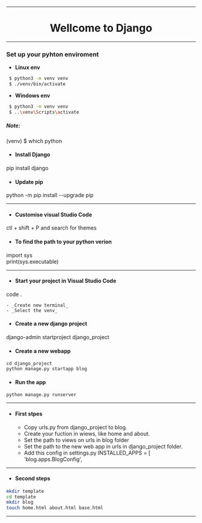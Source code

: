 ***
<div align="center">
  <h1> Wellcome to Django </h1>
</div>

***

### __Set up your pyhton enviroment__  

  * __Linux env__

   ``` bash
    $ python3 -m venv venv
    $ ./venv/bin/activate
   ```
    
  * __Windows env__
  
   ``` bash
    $ python3 -m venv venv
    $ ..\venv\Scripts\activate
   ```
##### __Note:__
(venv) $ which python

* #### __Install Django__  
pip install django

* #### __Update pip__  
python -m pip install --upgrade pip  

***  
* #### __Customise visual Studio Code__

ctl + shift + P and search for themes 

* #### __To find the path to your python verion__
import sys  
print(sys.executable)  

***  
* #### __Start your project in Visual Studio Code__  
code .  

    - _Create new terminal_  
    - _Select the venv_  

*  #### __Create a new django project__  
django-admin startproject django_project  

* #### __Create a new webapp__
```
cd django_project    
python manage.py startapp blog  
```
* #### __Run the app__
```
python manage.py runserver
```
***
* #### __First stpes__
  - Copy urls.py from django_project to blog.  
  - Create your fuction in wiews, like home and about.  
  - Set the path to views on urls in blog folder
  - Set the path to the new web app in urls in django_project folder.  
  - Add this config in settings.py INSTALLED_APPS = [ 'blog.apps.BlogConfig',  
  
***

* #### __Second steps__
``` bash
mkdir template  
cd template  
mkdir blog  
touch home.html about.html base.html 
```

***